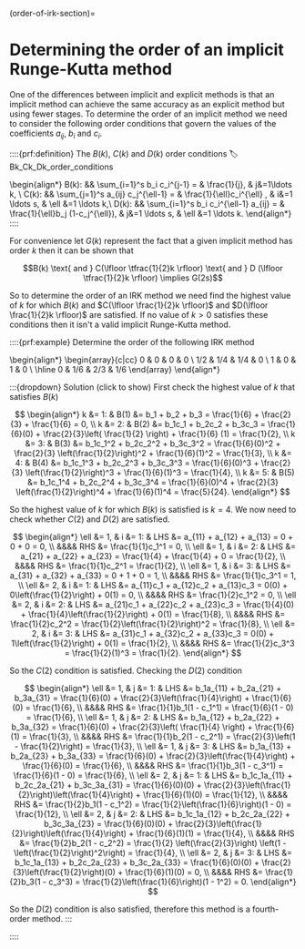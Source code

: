 (order-of-irk-section)=
# Determining the order of an implicit Runge-Kutta method

One of the differences between implicit and explicit methods is that an implicit method can achieve the same accuracy as an explicit method but using fewer stages. To determine the order of an implicit method we need to consider the following order conditions that govern the values of the coefficients $a_{ij}$, $b_i$ and $c_i$.

::::{prf:definition} The $B(k)$, $C(k)$ and $D(k)$ order conditions
:label: Bk_Ck_Dk_order_conditions

\begin{align*}
  B(k): && \sum_{i=1}^s b_i c_i^{j-1} = & \frac{1}{j}, & j&=1\ldots k, \\
  C(k): && \sum_{j=1}^s a_{ij} c_j^{\ell-1} = & \frac{1}{\ell}c_i^{\ell} , & i&=1 \ldots s, & \ell &=1 \ldots k,\\
  D(k): && \sum_{i=1}^s b_i c_i^{\ell-1} a_{ij} = & \frac{1}{\ell}b_j (1-c_j^{\ell}), & j&=1 \ldots s, & \ell &=1 \ldots k.
\end{align*}
::::

For convenience let $G(k)$ represent the fact that a given implicit method has order $k$ then it can be shown that

$$B(k) \text{ and } C(\lfloor \tfrac{1}{2}k \rfloor) \text{ and } D (\lfloor \tfrac{1}{2}k \rfloor) \implies G(2s)$$

So to determine the order of an IRK method we need find the highest value of $k$ for which $B(k)$ and $C(\lfloor \frac{1}{2}k \rfloor)$ and $D(\lfloor \frac{1}{2}k \rfloor)$ are satisfied. If no value of $k>0$ satisfies these conditions then it isn't a valid implicit Runge-Kutta method.

::::{prf:example}
Determine the order of the following IRK method

\begin{align*}
    \begin{array}{c|cc}
        0 & 0 & 0 & 0 \\
        1/2 & 1/4 & 1/4 & 0 \\
        1 & 0 & 1 & 0 \\ \hline
        0 & 1/6 & 2/3 & 1/6
    \end{array}
\end{align*}

:::{dropdown} Solution (click to show)
First check the highest value of $k$ that satisfies $B(k)$

$$ \begin{align*}
    k &= 1: & B(1) &= b_1 + b_2 + b_3 = \frac{1}{6} + \frac{2}{3} + \frac{1}{6} = 0, \\
    k &= 2: & B(2) &= b_1c_1 + b_2c_2 + b_3c_3 = \frac{1}{6}(0) + \frac{2}{3}\left( \frac{1}{2} \right) + \frac{1}{6} (1) = \frac{1}{2}, \\
    k &= 3: & B(3) &= b_1c_1^2 + b_2c_2^2 + b_3c_3^2 = \frac{1}{6}(0)^2 + \frac{2}{3} \left(\frac{1}{2}\right)^2 + \frac{1}{6}(1)^2 = \frac{1}{3}, \\
    k &= 4: & B(4) &= b_1c_1^3 + b_2c_2^3 + b_3c_3^3 = \frac{1}{6}(0)^3 + \frac{2}{3} \left(\frac{1}{2}\right)^3 + \frac{1}{6}(1)^3 = \frac{1}{4}, \\
    k &= 5: & B(5) &= b_1c_1^4 + b_2c_2^4 + b_3c_3^4 = \frac{1}{6}(0)^4 + \frac{2}{3} \left(\frac{1}{2}\right)^4 + \frac{1}{6}(1)^4 = \frac{5}{24}.
\end{align*} $$

So the highest value of $k$ for which $B(k)$ is satisfied is $k=4$. We now need to check whether $C(2)$ and $D(2)$ are satisfied.

$$ \begin{align*}
    \ell &= 1, & i &= 1: & LHS &= a_{11} + a_{12} + a_{13} = 0 + 0 + 0 = 0, \\
    &&&& RHS &= \frac{1}{1}c_1^1 = 0, \\
    \ell &= 1, & i &= 2: & LHS &= a_{21} + a_{22} + a_{23} = \frac{1}{4} + \frac{1}{4} + 0 = \frac{1}{2}, \\
    &&&& RHS &= \frac{1}{1}c_2^1 = \frac{1}{2}, \\
    \ell &= 1, & i &= 3: & LHS &= a_{31} + a_{32} + a_{33} = 0 + 1 + 0 = 1, \\
    &&&& RHS &= \frac{1}{1}c_3^1 = 1, \\
    \ell &= 2, & i &= 1: & LHS &= a_{11}c_1 + a_{12}c_2 + a_{13}c_3 = 0(0) + 0\left(\frac{1}{2}\right) + 0(1) = 0, \\
    &&&& RHS &= \frac{1}{2}c_1^2 = 0, \\
    \ell &= 2, & i &= 2: & LHS &= a_{21}c_1 + a_{22}c_2 + a_{23}c_3 = \frac{1}{4}(0) + \frac{1}{4}\left(\frac{1}{2}\right) + 0(1) = \frac{1}{8}, \\
    &&&& RHS &= \frac{1}{2}c_2^2 = \frac{1}{2}\left(\frac{1}{2}\right)^2 = \frac{1}{8}, \\
    \ell &= 2, & i &= 3: & LHS &= a_{31}c_1 + a_{32}c_2 + a_{33}c_3 = 0(0) + 1\left(\frac{1}{2}\right) + 0(1) = \frac{1}{2}, \\
    &&&& RHS &= \frac{1}{2}c_3^3 = \frac{1}{2}(1)^3 = \frac{1}{2}.
\end{align*} $$

So the $C(2)$ condition is satisfied. Checking the $D(2)$ condition

$$ \begin{align*}
    \ell &= 1, & j &= 1: & LHS &= b_1a_{11} + b_2a_{21} + b_3a_{31} = \frac{1}{6}(0) + \frac{2}{3}\left(\frac{1}{4}\right) + \frac{1}{6}(0) = \frac{1}{6}, \\
    &&&& RHS &= \frac{1}{1}b_1(1 - c_1^1) = \frac{1}{6}(1 - 0) = \frac{1}{6}, \\
    \ell &= 1, & j &= 2: & LHS &= b_1a_{12} + b_2a_{22} + b_3a_{32} = \frac{1}{6}(0) + \frac{2}{3}\left( \frac{1}{4} \right) + \frac{1}{6}(1) = \frac{1}{3}, \\
    &&&& RHS &= \frac{1}{1}b_2(1 - c_2^1) = \frac{2}{3}\left(1 - \frac{1}{2}\right) = \frac{1}{3}, \\
    \ell &= 1, & j &= 3: & LHS &= b_1a_{13} + b_2a_{23} + b_3a_{33} = \frac{1}{6}(0) + \frac{2}{3}\left(\frac{1}{4}\right) + \frac{1}{6}(0) = \frac{1}{6}, \\
    &&&& RHS &= \frac{1}{1}b_3(1 - c_3^1) = \frac{1}{6}(1 - 0) = \frac{1}{6}, \\
    \ell &= 2, & j &= 1: & LHS &= b_1c_1a_{11} + b_2c_2a_{21} + b_3c_3a_{31} = \frac{1}{6}(0)(0) + \frac{2}{3}\left(\frac{1}{2}\right)\left(\frac{1}{4}\right) + \frac{1}{6}(1)(0) = \frac{1}{12}, \\
    &&&& RHS &= \frac{1}{2}b_1(1 - c_1^2) = \frac{1}{2}\left(\frac{1}{6}\right)(1 - 0) = \frac{1}{12}, \\
    \ell &= 2, & j &= 2: & LHS &= b_1c_1a_{12} + b_2c_2a_{22} + b_3c_3a_{23} = \frac{1}{6}(0)(0) + \frac{2}{3}\left(\frac{1}{2}\right)\left(\frac{1}{4}\right) + \frac{1}{6}(1)(1) = \frac{1}{4}, \\
    &&&& RHS &= \frac{1}{2}b_2(1 - c_2^2) = \frac{1}{2} \left(\frac{2}{3}\right) \left(1 - \left(\frac{1}{2}\right)^2\right) = \frac{1}{4}, \\
    \ell &= 2, & j &= 3: & LHS &= b_1c_1a_{13} + b_2c_2a_{23} + b_3c_2a_{33} = \frac{1}{6}(0)(0) + \frac{2}{3}\left(\frac{1}{2}\right)(0) + \frac{1}{6}(1)(0) = 0, \\
    &&&& RHS &= \frac{1}{2}b_3(1 - c_3^3) = \frac{1}{2}\left(\frac{1}{6}\right)(1 - 1^2) = 0.
\end{align*} $$

So the $D(2)$ condition is also satisfied, therefore this method is a fourth-order method. 
:::

::::
